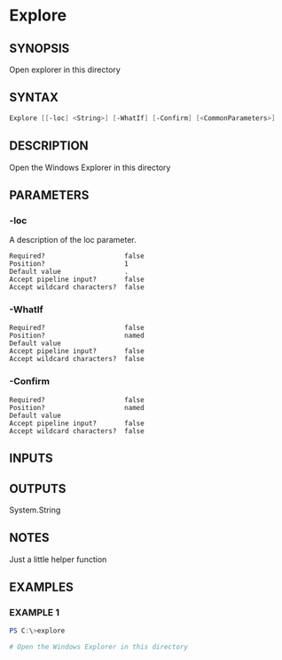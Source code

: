 ﻿# Explore
## SYNOPSIS
Open explorer in this directory

## SYNTAX
```powershell
Explore [[-loc] <String>] [-WhatIf] [-Confirm] [<CommonParameters>]
```

## DESCRIPTION
Open the Windows Explorer in this directory

## PARAMETERS
### -loc <String>
A description of the loc parameter.
```
Required?                    false
Position?                    1
Default value                .
Accept pipeline input?       false
Accept wildcard characters?  false
```
 
### -WhatIf <SwitchParameter>

```
Required?                    false
Position?                    named
Default value
Accept pipeline input?       false
Accept wildcard characters?  false
```
 
### -Confirm <SwitchParameter>

```
Required?                    false
Position?                    named
Default value
Accept pipeline input?       false
Accept wildcard characters?  false
```

## INPUTS


## OUTPUTS
System.String

## NOTES
Just a little helper function

## EXAMPLES
### EXAMPLE 1
```powershell
PS C:\>explore

# Open the Windows Explorer in this directory
```



